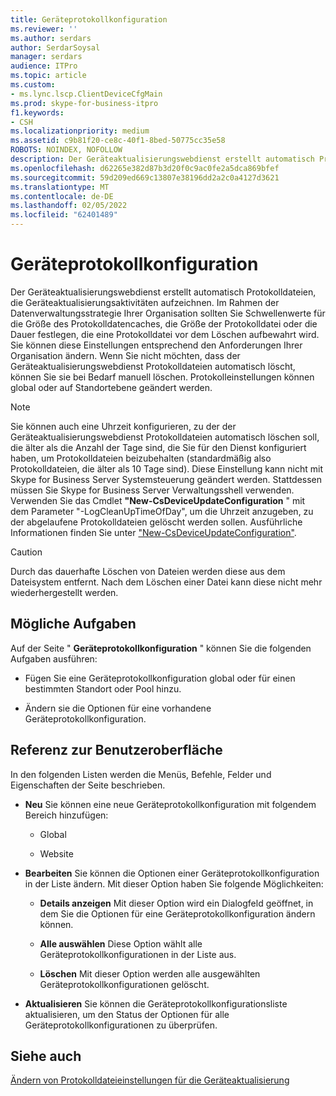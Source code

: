 ```yaml
---
title: Geräteprotokollkonfiguration
ms.reviewer: ''
ms.author: serdars
author: SerdarSoysal
manager: serdars
audience: ITPro
ms.topic: article
ms.custom:
- ms.lync.lscp.ClientDeviceCfgMain
ms.prod: skype-for-business-itpro
f1.keywords:
- CSH
ms.localizationpriority: medium
ms.assetid: c9b81f20-ce8c-40f1-8bed-50775cc35e58
ROBOTS: NOINDEX, NOFOLLOW
description: Der Geräteaktualisierungswebdienst erstellt automatisch Protokolldateien, die Geräteaktualisierungsaktivitäten aufzeichnen. Im Rahmen der Datenverwaltungsstrategie Ihrer Organisation sollten Sie Schwellenwerte für die Größe des Protokolldatencaches, die Größe der Protokolldatei oder die Dauer festlegen, die eine Protokolldatei vor dem Löschen aufbewahrt wird. Sie können diese Einstellungen entsprechend den Anforderungen Ihrer Organisation ändern. Wenn Sie nicht möchten, dass der Geräteaktualisierungswebdienst Protokolldateien automatisch löscht, können Sie sie bei Bedarf manuell löschen. Protokolleinstellungen können global oder auf Standortebene geändert werden.
ms.openlocfilehash: d62265e382d87b3d20f0c9ac0fe2a5dca869bfef
ms.sourcegitcommit: 59d209ed669c13807e38196dd2a2c0a4127d3621
ms.translationtype: MT
ms.contentlocale: de-DE
ms.lasthandoff: 02/05/2022
ms.locfileid: "62401489"
---
```

# <a name="device-log-configuration"></a>Geräteprotokollkonfiguration

Der Geräteaktualisierungswebdienst erstellt automatisch Protokolldateien, die Geräteaktualisierungsaktivitäten aufzeichnen. Im Rahmen der Datenverwaltungsstrategie Ihrer Organisation sollten Sie Schwellenwerte für die Größe des Protokolldatencaches, die Größe der Protokolldatei oder die Dauer festlegen, die eine Protokolldatei vor dem Löschen aufbewahrt wird. Sie können diese Einstellungen entsprechend den Anforderungen Ihrer Organisation ändern. Wenn Sie nicht möchten, dass der Geräteaktualisierungswebdienst Protokolldateien automatisch löscht, können Sie sie bei Bedarf manuell löschen. Protokolleinstellungen können global oder auf Standortebene geändert werden.

> [!NOTE]
> Sie können auch eine Uhrzeit konfigurieren, zu der der Geräteaktualisierungswebdienst Protokolldateien automatisch löschen soll, die älter als die Anzahl der Tage sind, die Sie für den Dienst konfiguriert haben, um Protokolldateien beizubehalten (standardmäßig also Protokolldateien, die älter als 10 Tage sind). Diese Einstellung kann nicht mit Skype for Business Server Systemsteuerung geändert werden. Stattdessen müssen Sie Skype for Business Server Verwaltungsshell verwenden. Verwenden Sie das Cmdlet **"New-CsDeviceUpdateConfiguration** " mit dem Parameter "-LogCleanUpTimeOfDay", um die Uhrzeit anzugeben, zu der abgelaufene Protokolldateien gelöscht werden sollen. Ausführliche Informationen finden Sie unter ["New-CsDeviceUpdateConfiguration"](/powershell/module/skype/new-csdeviceupdateconfiguration?view=skype-ps).

> [!CAUTION]
> Durch das dauerhafte Löschen von Dateien werden diese aus dem Dateisystem entfernt. Nach dem Löschen einer Datei kann diese nicht mehr wiederhergestellt werden.

## <a name="tasks-you-can-perform"></a>Mögliche Aufgaben

Auf der Seite " **Geräteprotokollkonfiguration** " können Sie die folgenden Aufgaben ausführen:

- Fügen Sie eine Geräteprotokollkonfiguration global oder für einen bestimmten Standort oder Pool hinzu.

- Ändern sie die Optionen für eine vorhandene Geräteprotokollkonfiguration.

## <a name="ui-reference"></a>Referenz zur Benutzeroberfläche

In den folgenden Listen werden die Menüs, Befehle, Felder und Eigenschaften der Seite beschrieben.

- **Neu** Sie können eine neue Geräteprotokollkonfiguration mit folgendem Bereich hinzufügen:

  - Global

  - Website

- **Bearbeiten** Sie können die Optionen einer Geräteprotokollkonfiguration in der Liste ändern. Mit dieser Option haben Sie folgende Möglichkeiten:

  - **Details anzeigen** Mit dieser Option wird ein Dialogfeld geöffnet, in dem Sie die Optionen für eine Geräteprotokollkonfiguration ändern können.

  - **Alle auswählen** Diese Option wählt alle Geräteprotokollkonfigurationen in der Liste aus.

  - **Löschen** Mit dieser Option werden alle ausgewählten Geräteprotokollkonfigurationen gelöscht.

- **Aktualisieren** Sie können die Geräteprotokollkonfigurationsliste aktualisieren, um den Status der Optionen für alle Geräteprotokollkonfigurationen zu überprüfen.

## <a name="see-also"></a>Siehe auch

[Ändern von Protokolldateieinstellungen für die Geräteaktualisierung](/previous-versions/office/lync-server-2013/lync-server-2013-modify-settings-for-device-update-log-files)